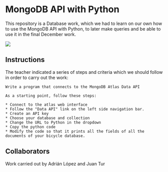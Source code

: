 # MongoDB API with Python

This repository is a Database work, which we had to learn on our own how to use the MongoDB API with Python, to later make queries and be able to use it in the final December work.

![](https://webimages.mongodb.com/_com_assets/cms/kxapfd3ubaxsql40i-Query%20API%20Slalom%203.svg?auto=format%252Ccompress)

## Instructions

The teacher indicated a series of steps and criteria which we should follow in order to carry out the work:

```
Write a program that connects to the MongoDB Atlas Data API

As a starting point, follow these steps:

* Connect to the atlas web interface
* Follow the "Data API" link on the left side navigation bar.
* Create an API key
* Choose your database and collection
* Change the URL to Python in the dropdown
* Copy the python code
* Modify the code so that it prints all the fields of all the documents of your bicycle database.
```


## Collaborators

Work carried out by Adrián López and Juan Tur
